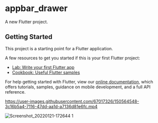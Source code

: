 # appbar_drawer

A new Flutter project.

## Getting Started

This project is a starting point for a Flutter application.

A few resources to get you started if this is your first Flutter project:

- [Lab: Write your first Flutter app](https://flutter.dev/docs/get-started/codelab)
- [Cookbook: Useful Flutter samples](https://flutter.dev/docs/cookbook)

For help getting started with Flutter, view our
[online documentation](https://flutter.dev/docs), which offers tutorials,
samples, guidance on mobile development, and a full API reference.


https://user-images.githubusercontent.com/67017326/150564548-3c16b5a4-7116-47dd-aa1d-a7136d81e6fc.mp4

![Screenshot_20220121-172644 1](https://user-images.githubusercontent.com/67017326/150564718-6478c3ca-0a0c-41ca-b2c5-53f400f6806a.jpg)
